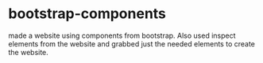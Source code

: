 # bootstrap-components
made a website using components from bootstrap. 
Also used inspect elements from the website and grabbed just the needed elements to create the website.
